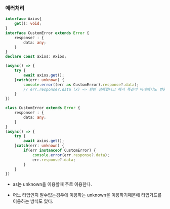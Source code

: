 ### 에러처리

```ts
interface Axios{
    get(): void;
}
interface CustomError extends Error {
    response? : {
        data: any;
    }
}
declare const axios: Axios;

(async() => {
    try {
        await axios.get();
    }catch(err: unknown) {
        console.error((err as CustomError).response?.data);
        // err.response?.data (x) => 한번 정해줬다고 해서 똑같이 아래에서도 변환되지 않는다.
    }
})

```


```ts
class CustomError extends Error {
    response? : {
        data: any;
    }
}
(async() => {
    try {
        await axios.get();
    }catch(err: unknown) {
        if(err instanceof CustomError) {
            console.error(err.response?.data);
            err.response?.data;
        }
    }
})
```

- as는 unknown을 이용할때 주로 이용한다.

- 어느 타입인지 알수없는경우에 이용하는 unknown을 이용하기때문에 타입가드를 이용하는 방식도 있다.
